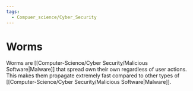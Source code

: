 ```yaml
---
tags:
  - Compuer_science/Cyber_Security
---
```

# Worms
Worms are [[Computer-Science/Cyber Security/Malicious Software|Malware]] that spread own their own regardless of user actions. This makes them propagate extremely fast compared to other types of [[Computer-Science/Cyber Security/Malicious Software|Malware]].